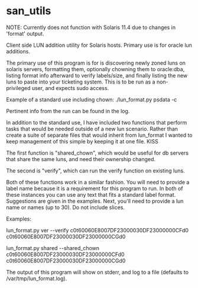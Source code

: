 # san_utils

NOTE: Currently does not function with Solaris 11.4 due to changes in 'format' output.

Client side LUN addition utility for Solaris hosts. Primary use is for oracle lun additions.

The primary use of this program is for is discovering newly zoned luns on solaris servers, formatting them, optionally chowning them to oracle:dba,
listing format info afterward to verify labels/size, and finally listing the new luns to paste into your ticketing system. 
This is to be run as a non-privileged user, and expects sudo access.

Example of a standard use including chown:
./lun_format.py psdata -c

Pertinent info from the run can be found in the log.


In addition to the standard use, I have included two functions that perform tasks that would be needed outside of a new lun scenario.
Rather than create a suite of separate files that would inherit from lun_format I wanted to keep management of this simple by keeping it at one file. 
KISS

The first function is "shared_chown", which would be useful for db servers that share the same luns, and need their ownership changed.

The second is "verify", which can run the verify function on existing luns.

Both of these functions work in a similar fashion. You will need to provide a label name because it is a requirement for this program to run.
In both of these instances you can use any text that fits a standard label format. Suggestions are given in the examples. Next, you'll need
to provide a lun name or names (up to 30). Do not include slices.

Examples:

lun_format.py ver --verify c0t60060E8007DF23000030DF23000000CFd0 c0t60060E8007DF23000030DF23000000CGd0

lun_format.py shared --shared_chown c0t60060E8007DF23000030DF23000000CFd0 c0t60060E8007DF23000030DF23000000CGd0

The output of this program will show on stderr, and log to a file (defaults to /var/tmp/lun_format.log).
